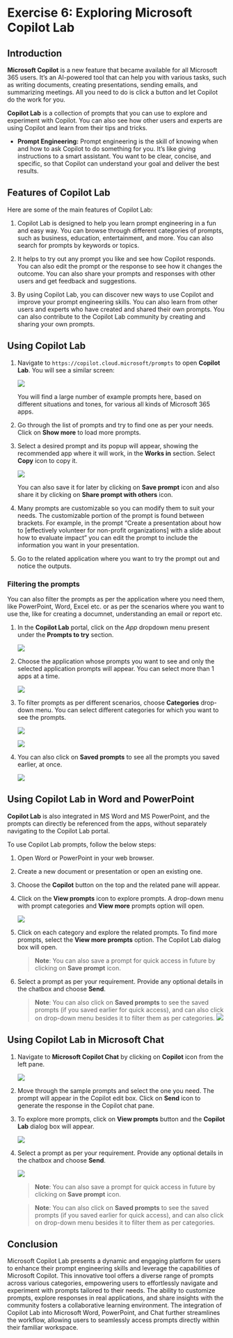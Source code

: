 # Exercise 6: Exploring Microsoft Copilot Lab

## Introduction

**Microsoft Copilot** is a new feature that became available for all Microsoft 365 users. It’s an AI-powered tool that can help you with various tasks, such as writing documents, creating presentations, sending emails, and summarizing meetings. All you need to do is click a button and let Copilot do the work for you.

**Copilot Lab** is a collection of prompts that you can use to explore and experiment with Copilot. You can also see how other users and experts are using Copilot and learn from their tips and tricks.

- **Prompt Engineering:** Prompt engineering is the skill of knowing when and how to ask Copilot to do something for you. It’s like giving instructions to a smart assistant. You want to be clear, concise, and specific, so that Copilot can understand your goal and deliver the best results.

## Features of Copilot Lab

Here are some of the main features of Copilot Lab:

1. Copilot Lab is designed to help you learn prompt engineering in a fun and easy way. You can browse through different categories of prompts, such as business, education, entertainment, and more. You can also search for prompts by keywords or topics.

1. It helps to try out any prompt you like and see how Copilot responds. You can also edit the prompt or the response to see how it changes the outcome. You can also share your prompts and responses with other users and get feedback and suggestions.

1. By using Copilot Lab, you can discover new ways to use Copilot and improve your prompt engineering skills. You can also learn from other users and experts who have created and shared their own prompts. You can also contribute to the Copilot Lab community by creating and sharing your own prompts.

## Using Copilot Lab

1. Navigate to `https://copilot.cloud.microsoft/prompts` to open **Copilot Lab**. You will see a similar screen:

    ![](./media/copilot-lab-webpage.png)

    You will find a large number of example prompts here, based on different situations and tones, for various all kinds of Microsoft 365 apps.

1. Go through the list of prompts and try to find one as per your needs. Click on **Show more** to load more prompts.

1. Select a desired prompt and its popup will appear, showing the recommended app where it will work, in the **Works in** section. Select **Copy** icon to copy it.

    ![](./media/sample-prompt.png)

    You can also save it for later by clicking on **Save prompt** icon and also share it by clicking on **Share prompt with others** icon.

1. Many prompts are customizable so you can modify them to suit your needs. The customizable portion of the prompt is found between brackets. For example, in the prompt “Create a presentation about how to [effectively volunteer for non-profit organizations] with a slide about how to evaluate impact” you can edit the prompt to include the information you want in your presentation.

1. Go to the related application where you want to try the prompt out and notice the outputs.

### Filtering the prompts

You can also filter the prompts as per the application where you need them, like PowerPoint, Word, Excel etc. or as per the scenarios where you want to use the, like for creating a documnet, understanding an email or report etc.

1. In the **Copilot Lab** portal, click on the *App* dropdown menu present under the **Prompts to try** section.

    ![](./media/prompts_2.png)

1. Choose the application whose prompts you want to see and only the selected application prompts will appear. You can select more than 1 apps at a time.

    ![](./media/prompts_3.png)

1. To filter prompts as per different scenarios, choose **Categories** drop-down menu. You can select different categories for which you want to see the prompts.

    ![](./media/prompts_2_1.png)

    ![](./media/categories-filters.png)

1. You can also click on **Saved prompts** to see all the prompts you saved earlier, at once.

    ![](./media/prompts_2_1_1.png)

## Using Copilot Lab in Word and PowerPoint

**Copilot Lab** is also integrated in MS Word and MS PowerPoint, and the prompts can directly be referenced from the apps, without separately navigating to the Copilot Lab portal.

To use Copilot Lab prompts, follow the below steps:

1. Open Word or PowerPoint in your web browser.

1. Create a new document or presentation or open an existing one.

1. Choose the **Copilot** button on the top and the related pane will appear.

1. Click on the **View prompts** icon to explore prompts. A drop-down menu with prompt categories and **View more** prompts option will open.

    ![](./media/categories-filters.png)

1. Click on each category and explore the related prompts. To find more prompts, select the **View more prompts** option. The Copilot Lab dialog box will open.
    
    >**Note**: You can also save a prompt for quick access in future by clicking on **Save prompt** icon.

1. Select a prompt as per your requirement. Provide any optional details in the chatbox and choose **Send**.

    >**Note**: You can also click on **Saved prompts** to see the saved prompts (if you saved earlier for quick access), and can also click on drop-down menu besides it to filter them as per categories.
    ![](./media/internal-filters.png)

## Using Copilot Lab in Microsoft Chat

1. Navigate to **Microsoft Copilot Chat** by clicking on **Copilot** icon from the left pane.

    ![](./media/copilot-chat.png)

1. Move through the sample prompts and select the one you need. The prompt will appear in the Copilot edit box. Click on **Send** icon to generate the response in the Copilot chat pane.

1. To explore more prompts, click on **View prompts** button and the **Copilot Lab** dialog box will appear.

    ![](./media/view-prompts-chat.png)

1. Select a prompt as per your requirement. Provide any optional details in the chatbox and choose **Send**.

    ![](./media/copilot-lab-chat.png)

    >**Note**: You can also save a prompt for quick access in future by clicking on **Save prompt** icon.

    >**Note**: You can also click on **Saved prompts** to see the saved prompts (if you saved earlier for quick access), and can also click on drop-down menu besides it to filter them as per categories.

## Conclusion

Microsoft Copilot Lab presents a dynamic and engaging platform for users to enhance their prompt engineering skills and leverage the capabilities of Microsoft Copilot. This innovative tool offers a diverse range of prompts across various categories, empowering users to effortlessly navigate and experiment with prompts tailored to their needs. The ability to customize prompts, explore responses in real applications, and share insights with the community fosters a collaborative learning environment. The integration of Copilot Lab into Microsoft Word, PowerPoint, and Chat further streamlines the workflow, allowing users to seamlessly access prompts directly within their familiar workspace.
